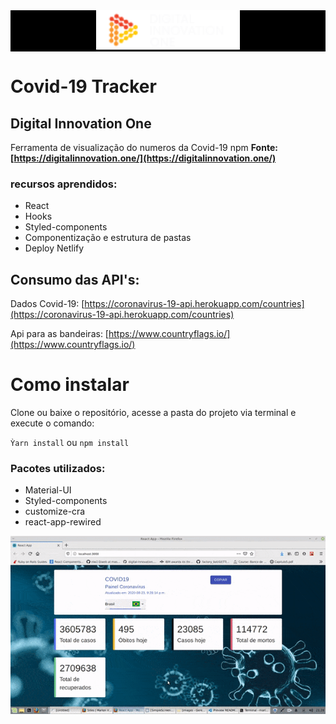 <div align="center" style="background-color:#000000">
  <a href="https://digitalinnovation.one/">
    <img src="src/assets/images/dio.png" width="230">
  </a>
</div>

# Covid-19 Tracker

## Digital Innovation One

Ferramenta de visualização do numeros da Covid-19
npm
**Fonte: [https://digitalinnovation.one/](https://digitalinnovation.one/)**

### recursos aprendidos:

- React
- Hooks
- Styled-components
- Componentização e estrutura de pastas
- Deploy Netlify

## Consumo das API's:

Dados Covid-19:
[https://coronavirus-19-api.herokuapp.com/countries](https://coronavirus-19-api.herokuapp.com/countries)

Api para as bandeiras:
[https://www.countryflags.io/](https://www.countryflags.io/)

# Como instalar

Clone ou baixe o repositório, acesse a pasta do projeto via terminal e
execute o comando:

`Ỳarn install`
ou
`npm install`

### Pacotes utilizados:

- Material-UI
- Styled-components
- customize-cra
- react-app-rewired

![Show login page resizing Demo](src/assets/images/demo.gif)
